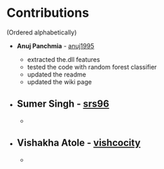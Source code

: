 # Contributions
(Ordered alphabetically)

- **Anuj Panchmia** - [anuj1995](https://github.com/anuj1995)

    - extracted the.dll features 
    - tested the code with random forest classifier 
    - updated the readme
    - updated the wiki page

- **Sumer Singh** - [srs96](https://github.com/srs96)
   -
   -


- **Vishakha Atole** - [vishcocity](https://github.com/vishcocity)
   -
   -

